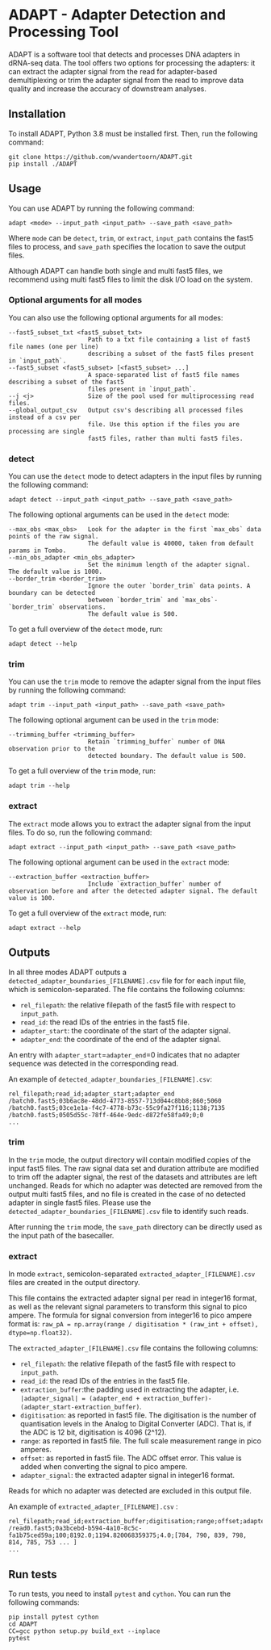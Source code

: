# ADAPT - Adapter Detection and Processing Tool

ADAPT is a software tool that detects and processes DNA adapters in dRNA-seq data. The tool offers two options for processing the adapters: it can extract the adapter signal from the read for adapter-based demultiplexing or trim the adapter signal from the read to improve data quality and increase the accuracy of downstream analyses.

## Installation

To install ADAPT, Python 3.8 must be installed first. Then, run the following command:

```
git clone https://github.com/wvandertoorn/ADAPT.git
pip install ./ADAPT
```

## Usage

You can use ADAPT by running the following command:

```
adapt <mode> --input_path <input_path> --save_path <save_path>
```

Where `mode` can be `detect`, `trim`, or `extract`, `input_path` contains the fast5 files to process, and `save_path` specifies the location to save the output files.

Although ADAPT can handle both single and multi fast5 files, we recommend using multi fast5 files to limit the disk I/O load on the system.

### Optional arguments for all modes

You can also use the following optional arguments for all modes:

```
--fast5_subset_txt <fast5_subset_txt>
                      Path to a txt file containing a list of fast5 file names (one per line) 
                      describing a subset of the fast5 files present in `input_path`.
--fast5_subset <fast5_subset> [<fast5_subset> ...]
                      A space-separated list of fast5 file names describing a subset of the fast5 
                      files present in `input_path`.
--j <j>               Size of the pool used for multiprocessing read files.
--global_output_csv   Output csv's describing all processed files instead of a csv per 
                      file. Use this option if the files you are processing are single 
                      fast5 files, rather than multi fast5 files.
```

### detect

You can use the `detect` mode to detect adapters in the input files by running the following command:

```
adapt detect --input_path <input_path> --save_path <save_path>
```

The following optional arguments can be used in the `detect` mode:

```
--max_obs <max_obs>   Look for the adapter in the first `max_obs` data points of the raw signal.
                      The default value is 40000, taken from default params in Tombo.
--min_obs_adapter <min_obs_adapter>
                      Set the minimum length of the adapter signal. The default value is 1000.
--border_trim <border_trim>
                      Ignore the outer `border_trim` data points. A boundary can be detected
                      between `border_trim` and `max_obs`-`border_trim` observations.
                      The default value is 500.

```

To get a full overview of the `detect` mode, run:

```
adapt detect --help
```

### trim

You can use the `trim` mode to remove the adapter signal from the input files by running the following command:

```
adapt trim --input_path <input_path> --save_path <save_path>
```

The following optional argument can be used in the `trim` mode:

```
--trimming_buffer <trimming_buffer>
                      Retain `trimming_buffer` number of DNA observation prior to the
                      detected boundary. The default value is 500.
```

To get a full overview of the `trim` mode, run:

```
adapt trim --help
```

### extract

The `extract` mode allows you to extract the adapter signal from the input files. To do so, run the following command:

```
adapt extract --input_path <input_path> --save_path <save_path>
```

The following optional argument can be used in the `extract` mode:

```
--extraction_buffer <extraction_buffer>
                      Include `extraction_buffer` number of observation before and after the detected adapter signal. The default value is 100.
```

To get a full overview of the `extract` mode, run:

```
adapt extract --help
```

## Outputs

In all three modes ADAPT outputs a `detected_adapter_boundaries_[FILENAME].csv` file for for each input file, which is semicolon-separated. The file contains the following columns:

* `rel_filepath`: the relative filepath of the fast5 file with respect to `input_path`.
* `read_id`: the read IDs of the entries in the fast5 file.
* `adapter_start`: the coordinate of the start of the adapter signal.
* `adapter_end`: the coordinate of the end of the adapter signal.

An entry with `adapter_start`=`adapter_end`=0 indicates that no adapter sequence was detected in the corresponding read.

An example of `detected_adapter_boundaries_[FILENAME].csv`:

```{csv}
rel_filepath;read_id;adapter_start;adapter_end
/batch0.fast5;03b6ac8e-48dd-4773-8557-713d044c8bb8;860;5060
/batch0.fast5;03ce1e1a-f4c7-4778-b73c-55c9fa27f116;1138;7135
/batch0.fast5;0505d55c-78ff-464e-9edc-d872fe58fa49;0;0
...
```

### trim

In the `trim` mode, the output directory will contain modified copies of the input fast5 files. The raw signal data set and duration attribute are modified to trim off the adapter signal, the rest of the datasets and attributes are left unchanged. Reads for which no adapter was detected are removed from the output multi fast5 files, and no file is created in the case of no detected adapter in single fast5 files. Please use the `detected_adapter_boundaries_[FILENAME].csv` file to identify such reads.

After running the `trim` mode, the `save_path` directory can be directly used as the input path of the basecaller.

### extract

In mode `extract`, semicolon-separated `extracted_adapter_[FILENAME].csv` files are created in the output directory.

This file contains the extracted adapter signal per read in integer16 format, as well as the relevant signal parameters to transform this signal to pico ampere.
The formula for signal conversion from integer16 to pico ampere format is: `raw_pA = np.array(range / digitisation * (raw_int + offset), dtype=np.float32)`.

The `extracted_adapter_[FILENAME].csv` file contains the following columns:

* `rel_filepath`:  the relative filepath of the fast5 file with respect to `input_path`.
* `read_id`: the read IDs of the entries in the fast5 file.
* `extraction_buffer`:the padding used in extracting the adapter, i.e. `|adapter_signal| = (adapter_end + extraction_buffer)-(adapter_start-extraction_buffer)`.
* `digitisation`: as reported in fast5 file. The digitisation is the number of quantisation levels in the Analog to Digital
Converter (ADC). That is, if the ADC is 12 bit, digitisation is 4096 (2^12).
* `range`: as reported in fast5 file. The full scale measurement range in pico amperes.
* `offset`: as reported in fast5 file. The ADC offset error. This value is added when converting the signal to pico ampere.
* `adapter_signal`: the extracted adapter signal in integer16 format.

Reads for which no adapter was detected are excluded in this output file.

An example of `extracted_adapter_[FILENAME].csv` :

```{csv}
rel_filepath;read_id;extraction_buffer;digitisation;range;offset;adapter_signal
/read0.fast5;0a3bcebd-b594-4a10-8c5c-fa1b75ced59a;100;8192.0;1194.820068359375;4.0;[784, 790, 839, 798, 814, 785, 753 ... ]
...
```

## Run tests

To run tests, you need to install `pytest` and `cython`. You can run the following commands:

```
pip install pytest cython
cd ADAPT
CC=gcc python setup.py build_ext --inplace
pytest
```
